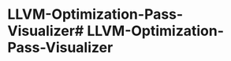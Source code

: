 # LLVM-Optimization-Pass-Visualizer#   L L V M - O p t i m i z a t i o n - P a s s - V i s u a l i z e r  
 